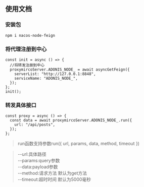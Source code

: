 ## 使用文档

### 安装包
```
npm i nacos-node-feign
```

### 将代理注册到中心
```
const init = async () => {
  //将转发注册到中心
  proxymircoServer.ADONIS_NODE_ = await asyncGetFeign({
    serverList: "http://127.0.0.1:8848",
    serviceName: "ADONIS_NODE_",
  });
};
init();
```

### 转发具体接口
```
const proxy = async () => {
  const data = await proxymircoServer.ADONIS_NODE_.run({
    url: "/api/posts",
  });
};
```

>run函数支持参数run({ url, params, data, method, timeout })  

>--url:具体路径  
>--params:query参数  
>--data:payload参数  
>--method:请求方法 默认为get方法  
>--timeout:超时时间 默认为5000毫秒  



